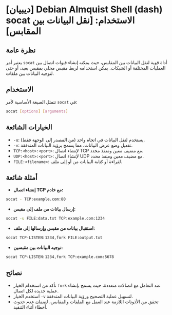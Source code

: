 # [ديبيان] Debian Almquist Shell (dash) socat الاستخدام: [نقل البيانات بين المقابس]

## نظرة عامة
يعتبر أمر `socat` أداة قوية لنقل البيانات بين المقابس، حيث يمكنه إنشاء قنوات اتصال بين العمليات المختلفة أو الشبكات. يمكن استخدامه لربط مقبس محلي بمقبس بعيد، أو حتى لتوجيه البيانات بين ملفات.

## الاستخدام
تتمثل الصيغة الأساسية لأمر `socat` في:

```bash
socat [options] [arguments]
```

## الخيارات الشائعة
- `-u`: يستخدم لنقل البيانات في اتجاه واحد (من المصدر إلى الوجهة فقط).
- `-v`: تفعيل وضع عرض البيانات، مما يسمح برؤية البيانات المتدفقة.
- `TCP:<host>:<port>`: لإنشاء اتصال TCP مع مضيف معين ومنفذ محدد.
- `UDP:<host>:<port>`: لإنشاء اتصال UDP مع مضيف معين ومنفذ محدد.
- `FILE:<filename>`: لقراءة أو كتابة البيانات من أو إلى ملف.

## أمثلة شائعة
- **إنشاء اتصال TCP مع خادم:**
```bash
socat - TCP:example.com:80
```

- **إرسال بيانات من ملف إلى مقبس:**
```bash
socat -u FILE:data.txt TCP:example.com:1234
```

- **استقبال بيانات من مقبس وإرسالها إلى ملف:**
```bash
socat TCP-LISTEN:1234,fork FILE:output.txt
```

- **توجيه البيانات بين مقبسين:**
```bash
socat TCP-LISTEN:1234,fork TCP:example.com:5678
```

## نصائح
- تأكد من استخدام الخيار `fork` عند التعامل مع اتصالات متعددة، حيث يسمح بإنشاء عملية جديدة لكل اتصال.
- استخدم الخيار `-v` لتسهيل عملية التصحيح ورؤية البيانات المتدفقة.
- تحقق من الأذونات اللازمة عند العمل مع الملفات والمقابس، لضمان عدم حدوث أخطاء أثناء التنفيذ.